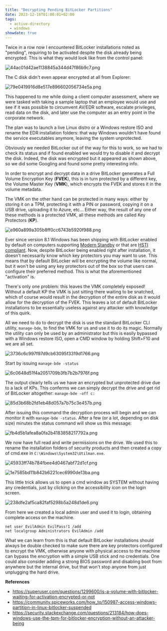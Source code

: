 ```yaml
---
title: "Decrypting Pending BitLocker Partitions"
date: 2023-12-16T01:00:01+02:00
tags:
  - active-directory
  - windows
showdate: true
---
```


Twice in a row now I encountered BitLocker installations noted as "pending", requiring to be activated despite the disk already being encrypted. This is what they would look like from the control panel:

![44ac01d42ae1138845a344d47f86b9c7.png](/_resources/44ac01d42ae1138845a344d47f86b9c7.png)

The C disk didn't even appear encrypted at all from Explorer:

![79e0419916d8e517e896602056734e5a.png](/_resources/79e0419916d8e517e896602056734e5a.png)

This happened to me while doing a client computer assessment, where we were tasked with taking a sample laptop that an employee would use and see if it was possible to circumvent AV/EDR software, escalate privileges, read data on the disk, and later use the computer as an entry point in the corporate network.

The plan was to launch a live Linux distro or a Windows restore ISO and rename the EDR installation folders: that way Windows wouldn't have found the service executables anymore, leaving the system unprotected.

Obviously we needed BitLocker out of the way for this to work, so we had to check its status and if found enabled we would try to disable it and decrypt the disk. Indeed, the disk was encrypted but it appeared as shown above, so we did some Googling and found some pretty interesting info.

In order to encrypt and decrypt data in a drive BitLocker generates a Full Volume Encryption Key (**FVEK**), this is in turn protected by a different key, the Volume Master Key (**VMK**), which encrypts the FVEK and stores it in the volume metadata.

The VMK on the other hand can be protected in many ways: either by storing it on a TPM, protecting it with a PIN or password, copying it on a USB drive, uploading it to Azure, etc... Either way, the result of any one of these methods is a protected VMK, all these methods are called Key Protectors (**KP**).

![e960a899a305b8ff0cc6743b5920f988.png](/_resources/e960a899a305b8ff0cc6743b5920f988.png)

Ever since version 8.1 Windows has been shipping with BitLocker enabled by default on computers supporting [Modern Standby](https://learn.microsoft.com/en-us/windows-hardware/design/device-experiences/modern-standby) or that are [HSTI compliant](https://learn.microsoft.com/en-us/windows-hardware/test/hlk/testref/hardware-security-testability-specification). Now, despite BitLocker being enabled right after installation, it doesn't necessarily know which key protectors you may want to use. This means that by default BitLocker will be encrypting the volume like normal, but it won't be using any key protectors out of the box so that users can configure their preferred method. This is what the aforementioned "activation" is.

There's only one problem: this leaves the VMK completely exposed! Without a default KP the VMK is just sitting there waiting to be snatched, which of course would result in the decryption of the entire disk as it would allow for the decryption of the FVEK. This leaves a lot of default BitLocker installations to be essentially useless against any attacker with knowledge of this quirk.

All we need to do to decrypt the disk is use the standard BitLocker CLI utility, `manage-bde`, to find the VMK for us and use it to do its magic. Normally the utility can only be used by an administrator but this is easily bypassed with a Windows restore ISO, open a CMD window by holding Shift+F10 and we are all set.

![3736c6c997f97d9cb63095f3319d1766.png](/_resources/3736c6c997f97d9cb63095f3319d1766.png)

Start by issuing `manage-bde -status`

![6c0648d51f4a2051709b3fb7b2b7976f.png](/_resources/6c0648d51f4a2051709b3fb7b2b7976f.png)

The output clearly tells us we have an encrypted but unprotected drive due to a lack of KPs. This conferms we can simply decrypt the drive and get rid of BitLocker altogether: `manage-bde -off c:`

![85d3b68b2fd1eb48d057a7b75c3e457b.png](/_resources/85d3b68b2fd1eb48d057a7b75c3e457b.png)

After issuing this command the decryption process will begin and we can monitor it with `manage-bde -status`. After a few (or a lot, depending on disk size) minutes the status command will show us this message:

![fb4d5b1afea8a0fa2b4183858217792a.png](/_resources/fb4d5b1afea8a0fa2b4183858217792a.png)

We now have full read and write permissions on the drive. We used this to rename the installation folders of security products and then created a copy of cmd.exe in `C:\Windows\System32\Utilman.exe`.

![45933ff74b784fbee4d0467abf72d1cf.png](/_resources/45933ff74b784fbee4d0467abf72d1cf.png)

![1e7585bd11b842b6221cec6990de13ba.png](/_resources/1e7585bd11b842b6221cec6990de13ba.png)

This little trick allows us to open a cmd window as SYSTEM without having any credentials, just by clicking on the accessibility icon on the login screen.

![238dfe2af5ca82faf5298b5a248d1de6.png](/_resources/238dfe2af5ca82faf5298b5a248d1de6.png)

From here we created a local admin user and used it to login, obtaining complete access on the machine.

```text
net user EvilAdmin EvilPass!1 /add
net localgroup Administrators EvilAdmin /add
```

What we can learn from this is that default BitLocker installations should always be double checked to make sure there are key protectors configured to encrypt the VMK, otherwise anyone with physical access to the machine can bypass the encryption with a simple USB stick and no credentials. One could also consider adding a strong BIOS password and disabling boot from anywhere but the internal drive, but that won't stop anyone from just unplugging the hard drive.

**References**
- https://superuser.com/questions/1299600/is-a-volume-with-bitlocker-waiting-for-activation-encrypted-or-not
- https://community.spiceworks.com/how_to/150987-access-windows-partition-in-linux-bitlocker-suspended
- https://security.stackexchange.com/questions/213184/how-does-windows-use-the-tpm-for-bitlocker-encryption-without-an-attacker-being
